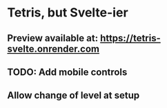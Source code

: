 # Tetris, but Svelte-ier

## Preview available at: https://tetris-svelte.onrender.com

## TODO: Add mobile controls

## Allow change of level at setup

